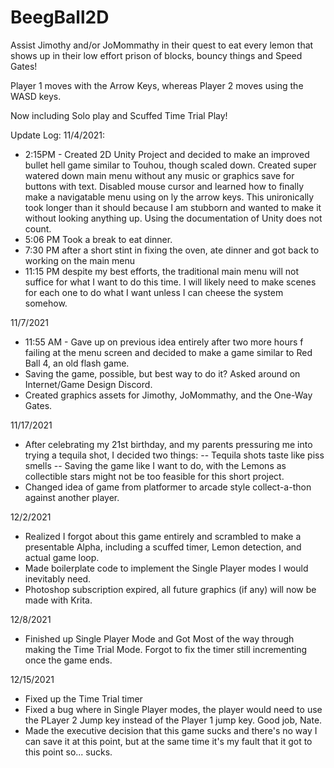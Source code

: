 # BeegBall2D

Assist Jimothy and/or JoMommathy in their quest to eat every lemon that shows up in their low effort prison of blocks, bouncy things and Speed Gates!

Player 1 moves with the Arrow Keys, whereas Player 2 moves using the WASD keys.

Now including Solo play and Scuffed Time Trial Play!

Update Log: 
11/4/2021:
 - 2:15PM - Created 2D Unity Project and decided to make an improved bullet hell game similar to Touhou, though scaled down. 
 Created super watered down main menu without any music or graphics save for buttons with text. 
 Disabled mouse cursor and learned how to finally make a navigatable menu using on ly the arrow keys. This unironically took longer than it should because I am stubborn and wanted to make it without looking anything up. Using the documentation of Unity does not count.
 - 5:06 PM Took a break to eat dinner.
 - 7:30 PM after a short stint in fixing the oven, ate dinner and got back to working on the main menu
 - 11:15 PM despite my best efforts, the traditional main menu will not suffice for what I want to do this time. 
 I will likely need to make scenes for each one to do what I want unless I can cheese the system somehow.
 
 11/7/2021
  - 11:55 AM - Gave up on previous idea entirely after two more hours f failing at the menu screen and decided to make a game similar to Red Ball 4, an old flash game.
  - Saving the game, possible, but best way to do it? Asked around on Internet/Game Design Discord.
  - Created graphics assets for Jimothy, JoMommathy, and the One-Way Gates.
  
11/17/2021
  - After celebrating my 21st birthday, and my parents pressuring me into trying a tequila shot, I decided two things:
  -- Tequila shots taste like piss smells
  -- Saving the game like I want to do, with the Lemons as collectible stars might not be too feasible for this short project.
  - Changed idea of game from platformer to arcade style collect-a-thon against another player.
  
12/2/2021
 - Realized I forgot about this game entirely and scrambled to make a presentable Alpha, including a scuffed timer, Lemon detection, and actual game loop.
 - Made boilerplate code to implement the Single Player modes I would inevitably need.
 - Photoshop subscription expired, all future graphics (if any) will now be made with Krita.
 
12/8/2021
 - Finished up Single Player Mode and Got Most of the way through making the Time Trial Mode. Forgot to fix the timer still incrementing once the game ends.
  
12/15/2021
 - Fixed up the Time Trial timer
 - Fixed a bug where in Single Player modes, the player would need to use the PLayer 2 Jump key instead of the Player 1 jump key. Good job, Nate.
 - Made the executive decision that this game sucks and there's no way I can save it at this point, but at the same time it's my fault that it got to this point so... sucks.